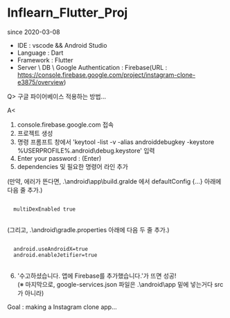 # Inflearn_Flutter_Proj

since 2020-03-08

* IDE : vscode && Android Studio
* Language : Dart
* Framework : Flutter
* Server \ DB \ Google Authentication : Firebase(URL : https://console.firebase.google.com/project/instagram-clone-e3875/overview)

Q>
  구글 파이어베이스 적용하는 방법...
  
A<
  1. console.firebase.google.com 접속
  2. 프로젝트 생성
  3. 명령 프롬프트 창에서 'keytool -list -v -alias androiddebugkey -keystore %USERPROFILE%\.android\debug.keystore' 입력
  4. Enter your password : (Enter)
  5. dependencies 및 필요한 명령어 라인 추가
  
  (만약, 에러가 뜬다면, .\android\app\build.gralde 에서 defaultConfig {...} 아래에 다음 줄 추가.)
<pre>
<code>
  multiDexEnabled true
</code>
</pre>

  (그리고, .\android\gradle.properties 아래에 다음 두 줄 추가.)
<pre>
<code>
  android.useAndroidX=true
  android.enableJetifier=true
</code>
</pre>
  
  6. '수고하셨습니다. 앱에 Firebase를 추가했습니다.'가 뜨면 성공! \
  (※ 마지막으로, google-services.json 파일은 .\android\app 밑에 넣는거다 src가 아니라)

Goal : making a Instagram clone app...


